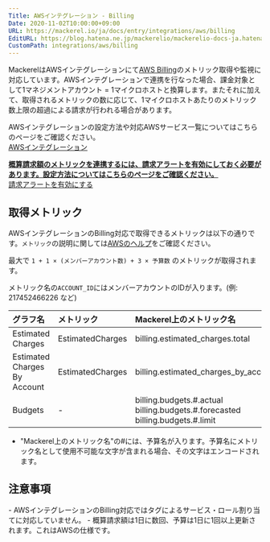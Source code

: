 ```yaml
---
Title: AWSインテグレーション - Billing
Date: 2020-11-02T10:00:00+09:00
URL: https://mackerel.io/ja/docs/entry/integrations/aws/billing
EditURL: https://blog.hatena.ne.jp/mackerelio/mackerelio-docs-ja.hatenablog.mackerel.io/atom/entry/26006613651788338
CustomPath: integrations/aws/billing
---
```


MackerelはAWSインテグレーションにて<a href="https://aws.amazon.com/jp/aws-cost-management/" target="_blank">AWS Billing</a>のメトリック取得や監視に対応しています。AWSインテグレーションで連携を行なった場合、課金対象として1マネジメントアカウント = 1マイクロホストと換算します。またそれに加えて、取得されるメトリックの数に応じて、1マイクロホストあたりのメトリック数上限の超過による請求が行われる場合があります。

AWSインテグレーションの設定方法や対応AWSサービス一覧についてはこちらのページをご確認ください。<br>
<a href="https://mackerel.io/ja/docs/entry/integrations/aws">AWSインテグレーション</a>

<b><u>概算請求額のメトリックを連携するには、請求アラートを有効にしておく必要があります。設定方法についてはこちらのページをご確認ください。</u></b><br>
<a href="https://docs.aws.amazon.com/ja_jp/AmazonCloudWatch/latest/monitoring/monitor_estimated_charges_with_cloudwatch.html#turning_on_billing_metrics">請求アラートを有効にする</a>

## 取得メトリック
AWSインテグレーションのBilling対応で取得できるメトリックは以下の通りです。`メトリック`の説明に関しては<a href="https://docs.aws.amazon.com/ja_jp/AmazonCloudWatch/latest/monitoring/monitor_estimated_charges_with_cloudwatch.html" target="_blank">AWSのヘルプ</a>をご確認ください。

最大で `1 + 1 × (メンバーアカウント数) + 3 × 予算数` のメトリックが取得されます。

メトリック名の`ACCOUNT_ID`にはメンバーアカウントのIDが入ります。(例: 217452466226 など)

|グラフ名|メトリック|Mackerel上のメトリック名|単位|Statistics|
|:---|:---|:---|:---|:---|
|Estimated Charges|EstimatedCharges|billing.estimated_charges.total|float|Maximum|
|Estimated Charges By Account|EstimatedCharges|billing.estimated_charges_by_account.ACCOUNT_ID|float|Maximum|
|Budgets|-|billing.budgets.#.actual<br>billing.budgets.#.forecasted<br>billing.budgets.#.limit|float|-|

- "Mackerel上のメトリック名"の#には、予算名が入ります。予算名にメトリック名として使用不可能な文字が含まれる場合、その文字はエンコードされます。

<h2 id="notes">注意事項</h2>
- AWSインテグレーションのBilling対応ではタグによるサービス・ロール割り当てに対応していません。
- 概算請求額は1日に数回、予算は1日に1回以上更新されます。これはAWSの仕様です。
